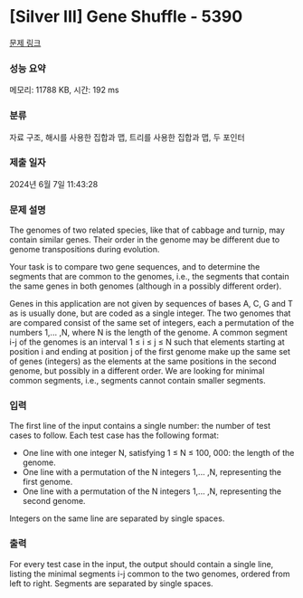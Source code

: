 # [Silver III] Gene Shuffle - 5390 

[문제 링크](https://www.acmicpc.net/problem/5390) 

### 성능 요약

메모리: 11788 KB, 시간: 192 ms

### 분류

자료 구조, 해시를 사용한 집합과 맵, 트리를 사용한 집합과 맵, 두 포인터

### 제출 일자

2024년 6월 7일 11:43:28

### 문제 설명

<p>The genomes of two related species, like that of cabbage and turnip, may contain similar genes. Their order in the genome may be different due to genome transpositions during evolution.</p>

<p>Your task is to compare two gene sequences, and to determine the segments that are common to the genomes, i.e., the segments that contain the same genes in both genomes (although in a possibly different order).</p>

<p>Genes in this application are not given by sequences of bases A, C, G and T as is usually done, but are coded as a single integer. The two genomes that are compared consist of the same set of integers, each a permutation of the numbers 1,... ,N, where N is the length of the genome. A common segment i-j of the genomes is an interval 1 ≤ i ≤ j ≤ N such that elements starting at position i and ending at position j of the first genome make up the same set of genes (integers) as the elements at the same positions in the second genome, but possibly in a different order. We are looking for minimal common segments, i.e., segments cannot contain smaller segments.</p>

### 입력 

 <p>The first line of the input contains a single number: the number of test cases to follow. Each test case has the following format:</p>

<ul>
	<li>One line with one integer N, satisfying 1 ≤ N ≤ 100, 000: the length of the genome.</li>
	<li>One line with a permutation of the N integers 1,... ,N, representing the first genome.</li>
	<li>One line with a permutation of the N integers 1,... ,N, representing the second genome.</li>
</ul>

<p>Integers on the same line are separated by single spaces.</p>

### 출력 

 <p>For every test case in the input, the output should contain a single line, listing the minimal segments i-j common to the two genomes, ordered from left to right. Segments are separated by single spaces.</p>


